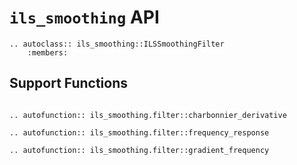 # `ils_smoothing` API

```{eval-rst}
.. autoclass:: ils_smoothing::ILSSmoothingFilter
    :members:
```

## Support Functions

```{eval-rst}

.. autofunction:: ils_smoothing.filter::charbonnier_derivative

.. autofunction:: ils_smoothing.filter::frequency_response

.. autofunction:: ils_smoothing.filter::gradient_frequency

```
